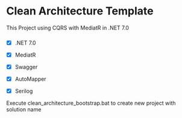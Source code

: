 # Clean Architecture Template

This Project using CQRS with MediatR in .NET 7.0

### 
- [x] .NET 7.0
- [x] MediatR 
- [x] Swagger 
- [x] AutoMapper 
- [x] Serilog 


Execute clean_architecture_bootstrap.bat to create new project with solution name
